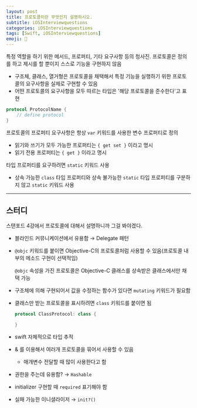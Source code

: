 ```yaml
---
layout: post
title: 프로토콜이란 무엇인지 설명하시오.
subtitle: iOSInterviewquestions
categories: iOSInterviewquestions
tags: [Swift, iOSInterviewquestions]
emoji: 🍎
---
```


특정 역할을 하기 위한 메서드, 프로퍼티, 기타 요구사항 등의 청사진. 프로토콜은 정의를 하고 제시를 할 뿐이지 스스로 기능을 구현하지 않음

- 구조체, 클래스, 열거형은 프로토콜을 채택해서 특정 기능을 실행하기 위한 프로토콜의 요구사항을 실제로 구현할 수 있음
- 어떤 프로토콜의 요구사항을 모두 따르는 타입은 '해당 프로토콜을 준수한다'고 표현

```swift
protocol ProtocolName {
	// define protocol
}
```

프로토콜의 프로퍼티 요구사항은 항상 `var` 키워드를 사용한 변수 프로퍼티로 정의

- 읽기와 쓰기가 모두 가능한 프로퍼티는 `{ get set }` 이라고 명시
- 읽기 전용 프로퍼티는 `{ get }` 이라고 명시

타입 프로퍼티를 요구하려면 `static` 키워드 사용

- 상속 가능한 `class` 타입 프로퍼티와 상속 불가능한 `static` 타입 프로퍼티를 구분하지 않고 `static` 키워드 사용

---

## 스터디

스탠포드 4강에서 프로토콜에 대해서 설명하니까 그걸 봐야겠다.

- 블라인드 커뮤니케이션에서 유용함 → Delegate 패턴
- `@objc` 키워드를 붙이면 Objective-C의 프로토콜처럼 사용할 수 있음(프로토콜 내부의 메소드 구현이 선택적임)

    `@objc` 속성을 가진 프로토콜은 Objective-C 클래스를 상속받은 클래스에서만 채택 가능

- 구조체에 의해 구현되어서 값을 수정하는 함수가 있다면 `mutating` 키워드가 필요함
- 클래스만 받는 프로토콜을 표시하려면 `class` 키워드를 붙이면 됨

    ```swift
    protocol ClassProtocol: class {

    }
    ```

- swift 자체적으로 타입 추적
- & 를 이용해서 여러개 프로토콜을 묶어서 사용할 수 있음
    - 매개변수 전달할 때 많이 사용한다고 함
- 권한을 주는데 유용함? → `Hashable`
- initializer 구현할 때 `required` 표기해야 함
- 실패 가능한 이니셜라이저 → `init?()`